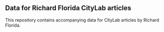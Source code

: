 ## Data for Richard Florida CityLab articles

This repository contains accompanying data for CityLab articles by Richard Florida.